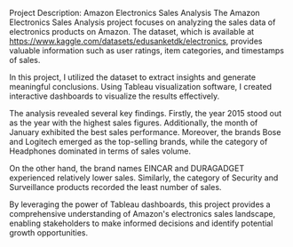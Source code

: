 Project Description: Amazon Electronics Sales Analysis
The Amazon Electronics Sales Analysis project focuses on analyzing the sales data of electronics products on Amazon. The dataset, which is available at https://www.kaggle.com/datasets/edusanketdk/electronics, provides valuable information such as user ratings, item categories, and timestamps of sales.

In this project, I utilized the dataset to extract insights and generate meaningful conclusions. Using Tableau visualization software, I created interactive dashboards to visualize the results effectively.

The analysis revealed several key findings. Firstly, the year 2015 stood out as the year with the highest sales figures. Additionally, the month of January exhibited the best sales performance. Moreover, the brands Bose and Logitech emerged as the top-selling brands, while the category of Headphones dominated in terms of sales volume.

On the other hand, the brand names EINCAR and DURAGADGET experienced relatively lower sales. Similarly, the category of Security and Surveillance products recorded the least number of sales.

By leveraging the power of Tableau dashboards, this project provides a comprehensive understanding of Amazon's electronics sales landscape, enabling stakeholders to make informed decisions and identify potential growth opportunities.
